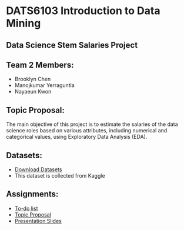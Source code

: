 # DATS6103 Introduction to Data Mining 
## Data Science Stem Salaries Project

## Team 2 Members:
* Brooklyn Chen
* Manojkumar Yerraguntla
* Nayaeun Kwon

## Topic Proposal:
The main objective of this project is to estimate the salaries of the data science roles based on various attributes, including numerical and categorical values, using Exploratory Data Analysis (EDA).

## Datasets:
* [Download Datasets]()
* This dataset is collected from Kaggle

## Assignments:
* [To-do list](https://docs.google.com/spreadsheets/d/1yPJSn-yDfvQ-3118WoDbA2DeTPzf5cn0wm5vJTlNHVU/edit#gid=0)
* [Topic Proposal](https://docs.google.com/document/d/1ia8Xj7ZW0nW6T2gsCz67eQ5jivJcp0QXRu3YFIinOjQ/edit)
* [Presentation Slides](https://docs.google.com/presentation/d/19ibFQGRhCfCJAh0WSLkrGyeyzMUGbC97yX_hPhI6mLM/edit#slide=id.p)
